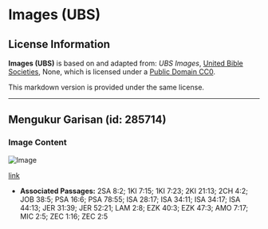 # Images (UBS)

## License Information

**Images (UBS)** is based on and adapted from: _UBS Images_, [United Bible Societies](https://unitedbiblesocieties.org/), None, which is licensed under a [Public Domain CC0](https://creativecommons.org/public-domain/cc0/).

This markdown version is provided under the same license.



--------------------------------

## Mengukur Garisan (id: 285714)

### Image Content

![Image](https://cdn.aquifer.bible/aquifer-content/resources/Media/WEB-0360_measuring_line.jpg)

[link](https://cdn.aquifer.bible/aquifer-content/resources/Media/WEB-0360_measuring_line.jpg)

* **Associated Passages:** 2SA 8:2; 1KI 7:15; 1KI 7:23; 2KI 21:13; 2CH 4:2; JOB 38:5; PSA 16:6; PSA 78:55; ISA 28:17; ISA 34:11; ISA 34:17; ISA 44:13; JER 31:39; JER 52:21; LAM 2:8; EZK 40:3; EZK 47:3; AMO 7:17; MIC 2:5; ZEC 1:16; ZEC 2:5

